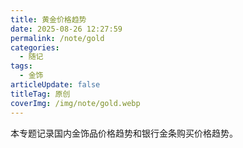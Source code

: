 ```yaml
---
title: 黄金价格趋势
date: 2025-08-26 12:27:59
permalink: /note/gold
categories:
  - 随记
tags:
  - 金饰
articleUpdate: false
titleTag: 原创
coverImg: /img/note/gold.webp
---
```


本专题记录国内金饰品价格趋势和银行金条购买价格趋势。

<script >
import {bankFiftyGold} from "@gold";
export default {
  data() {
    return {
      goldOptions: null
    }
  },
  created() {
    this.goldOptions = bankFiftyGold;
  }
}
</script>
<MyChart :option="goldOptions" />